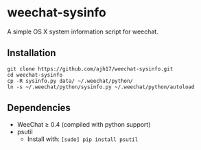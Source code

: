 # weechat-sysinfo

A simple OS X system information script for weechat.

## Installation
    git clone https://github.com/ajh17/weechat-sysinfo.git
    cd weechat-sysinfo
    cp -R sysinfo.py data/ ~/.weechat/python/
    ln -s ~/.weechat/python/sysinfo.py ~/.weechat/python/autoload

## Dependencies
* WeeChat ≥ 0.4 (compiled with python support)
* psutil
    * Install with: `[sudo] pip install psutil`
